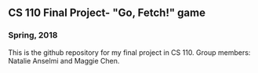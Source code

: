 ## CS 110 Final Project- "Go, Fetch!" game
### Spring, 2018
This is the github repository for my final project in CS 110. Group members: Natalie Anselmi and Maggie Chen.

